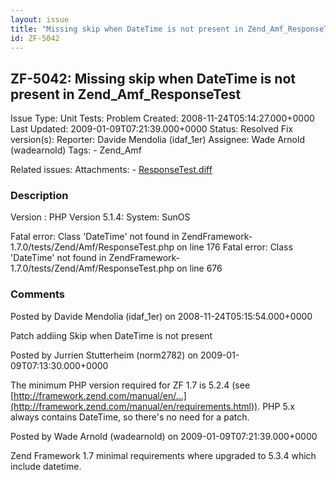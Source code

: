 ```yaml
---
layout: issue
title: "Missing skip when DateTime is not present in Zend_Amf_ResponseTest"
id: ZF-5042
---
```


ZF-5042: Missing skip when DateTime is not present in Zend\_Amf\_ResponseTest
-----------------------------------------------------------------------------

 Issue Type: Unit Tests: Problem Created: 2008-11-24T05:14:27.000+0000 Last Updated: 2009-01-09T07:21:39.000+0000 Status: Resolved Fix version(s): 
 Reporter:  Davide Mendolia (idaf\_1er)  Assignee:  Wade Arnold (wadearnold)  Tags: - Zend\_Amf
 
 Related issues: 
 Attachments: - [ResponseTest.diff](/issues/secure/attachment/11655/ResponseTest.diff)
 
### Description

Version : PHP Version 5.1.4: System: SunOS

Fatal error: Class 'DateTime' not found in ZendFramework-1.7.0/tests/Zend/Amf/ResponseTest.php on line 176 Fatal error: Class 'DateTime' not found in ZendFramework-1.7.0/tests/Zend/Amf/ResponseTest.php on line 676

 

 

### Comments

Posted by Davide Mendolia (idaf\_1er) on 2008-11-24T05:15:54.000+0000

Patch addiing Skip when DateTime is not present

 

 

Posted by Jurrien Stutterheim (norm2782) on 2009-01-09T07:13:30.000+0000

The minimum PHP version required for ZF 1.7 is 5.2.4 (see [http://framework.zend.com/manual/en/…](http://framework.zend.com/manual/en/requirements.html)). PHP 5.x always contains DateTime, so there's no need for a patch.

 

 

Posted by Wade Arnold (wadearnold) on 2009-01-09T07:21:39.000+0000

Zend Framework 1.7 minimal requirements where upgraded to 5.3.4 which include datetime.

 

 